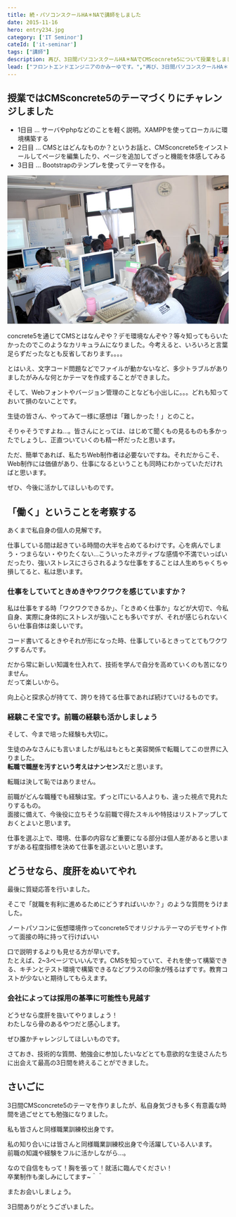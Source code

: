 ```yaml
---
title: 続・パソコンスクールHA＊NAで講師をしました
date: 2015-11-16
hero: entry234.jpg
category: ['IT Seminor']
cateId: ['it-seminar']
tags: ["講師"]
description: 再び、3日間パソコンスクールHA＊NAでCMScocnrete5について授業をしました。授業内容、想ったこと、感じた事をまとめます。
lead: ["フロントエンドエンジニアのかみーゆです。","再び、3日間パソコンスクールHA＊NAでCMScocnrete5について授業をしました。授業内容、想ったこと、感じた事をまとめます。"]
---
```

## 授業ではCMSconcrete5のテーマづくりにチャレンジしました

* 1日目 … サーバやphpなどのことを軽く説明。XAMPPを使ってローカルに環境構築する
* 2日目 … CMSとはどんなものか？というお話と、CMSconcrete5をインストールしてページを編集したり、ページを追加してざっと機能を体感してみる
* 3日目 … Bootstrapのテンプレを使ってテーマを作る。

![授業風景](./images/2015/entry234-1.jpg)

concrete5を通じてCMSとはなんぞや？デモ環境なんぞや？等々知ってもらいたかったのでこのようなカリキュラムになりました。今考えると、いろいろと言葉足らずだったなとも反省しております。。。。

とはいえ、文字コード問題などでファイルが動かないなど、多少トラブルがありましたがみんな何とかテーマを作成することができました。

そして、Webフォントやバージョン管理のことなども小出しに。。。どれも知っておいて損のないことです。

生徒の皆さん、やってみて一様に感想は「難しかった！」とのこと。

そりゃそうですよね…。皆さんにとっては、はじめて聞くもの見るものも多かったでしょうし、正直ついていくのも精一杯だったと思います。

ただ、簡単であれば、私たちWeb制作者は必要ないですね。それだからこそ、Web制作には価値があり、仕事になるということも同時にわかっていただければと思います。

ぜひ、今後に活かしてほしいものです。


## 「働く」ということを考察する
あくまで私自身の個人の見解です。

仕事している間は起きている時間の大半を占めてるわけです。心を病んでしまう・つまらない・やりたくない…こういったネガティブな感情や不満でいっぱいだったり、強いストレスにさらされるような仕事をすることは人生めちゃくちゃ損してると、私は思います。

### 仕事をしていてときめきやワクワクを感じていますか？

私は仕事をする時「ワクワクできるか」、「ときめく仕事か」などが大切で、今私自身、実際に身体的にストレスが強いことも多いですが、それが感じられないくらい仕事自体は楽しいです。

コード書いてるときやそれが形になった時、仕事しているときってとてもワクワクするんです。

だから常に新しい知識を仕入れて、技術を学んで自分を高めていくのも苦になりません。<br>
だって楽しいから。

向上心と探求心が持てて、誇りを持てる仕事であれば続けていけるものです。

### 経験こそ宝です。前職の経験も活かしましょう
そして、今まで培った経験も大切に。

生徒のみなさんにも言いましたが私はもともと美容関係で転職してこの世界に入りました。<br>
**転職で職歴を汚すという考えはナンセンス**だと思います。

転職は決して恥ではありません。

前職がどんな職種でも経験は宝。ずっとITにいる人よりも、違った視点で見れたりするもの。<br>
面接に備えて、今後役に立ちそうな前職で得たスキルや特技はリストアップしておくとよいと思います。

仕事を選ぶ上で、環境、仕事の内容など重要になる部分は個人差があると思いますがある程度指標を決めて仕事を選ぶといいと思います。

## どうせなら、度肝をぬいてやれ
最後に質疑応答を行いました。

そこで「就職を有利に進めるためにどうすればいいか？」のような質問をうけました。

ノートパソコンに仮想環境作ってconcrete5でオリジナルテーマのデモサイト作って面接の時に持って行けばいい

口で説明するよりも見せる方が早いです。<br>
たとえば、2~3ページでいいんです。CMSを知っていて、それを使って構築できる、キチンとテスト環境で構築できるなどプラスの印象が残るはずです。教育コストが少ないと期待してもらえます。

### 会社によっては採用の基準に可能性も見越す
どうせなら度肝を抜いてやりましょう！<br>
わたしなら骨のあるやつだと感心します。

ぜひ誰かチャレンジしてほしいものです。

さておき、技術的な質問、勉強会に参加したいなどとても意欲的な生徒さんたちに出会えて最高の3日間を終えることができました。

## さいごに
3日間CMSconcrete5のテーマを作りましたが、私自身気づきも多く有意義な時間を過ごせとても勉強になりました。

私も皆さんと同様職業訓練校出身です。

私の知り合いには皆さんと同様職業訓練校出身で今活躍している人います。<br>
前職の知識や経験をフルに活かしながら…。

なので自信をもって！胸を張って！就活に臨んでください！<br>
卒業制作も楽しみにしてます~＾＾

またお会いしましょう。

3日間ありがとうございました。
